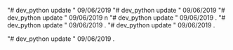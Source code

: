 "# dev_python update " 09/06/2019 
"# dev_python update " 09/06/2019 
"# dev_python update " 09/06/2019 n 
"# dev_python update " 09/06/2019 . 
"# dev_python update " 09/06/2019 . 
"# dev_python update " 09/06/2019 . 
 
"# dev_python update " 09/06/2019 . 
 
